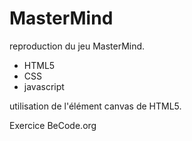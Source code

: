 # MasterMind

reproduction du jeu MasterMind.

- HTML5
- CSS
- javascript

utilisation de l'élément canvas de HTML5.

Exercice BeCode.org
